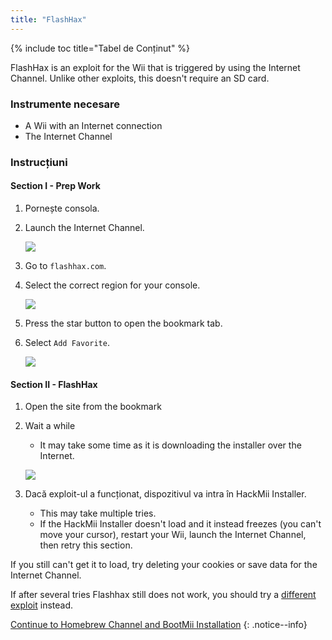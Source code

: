 ```yaml
---
title: "FlashHax"
---
```


{% include toc title="Tabel de Conținut" %}

FlashHax is an exploit for the Wii that is triggered by using the Internet Channel. Unlike other exploits, this doesn't require an SD card.

### Instrumente necesare

* A Wii with an Internet connection
* The Internet Channel

### Instrucțiuni

#### Section I - Prep Work

1. Pornește consola.
1. Launch the Internet Channel.

    ![](/images/exploits/flashhax/internet-channel-start.png)

1. Go to `flashhax.com`.
1. Select the correct region for your console.

    ![](/images/exploits/flashhax/select-region.png)

1. Press the star button to open the bookmark tab.
1. Select `Add Favorite`.

    ![](/images/exploits/flashhax/bookmark-page.png)


#### Section II - FlashHax

1. Open the site from the bookmark
1. Wait a while
    + It may take some time as it is downloading the installer over the Internet.

    ![](/images/exploits/flashhax/wait-for-download.png)

1. Dacă exploit-ul a funcționat, dispozitivul va intra în HackMii Installer.
    + This may take multiple tries.
    + If the HackMii Installer doesn't load and it instead freezes (you can't move your cursor), restart your Wii, launch the Internet Channel, then retry this section.

If you still can't get it to load, try deleting your cookies or save data for the Internet Channel.

If after several tries Flashhax still does not work, you should try a [different exploit](get-started) instead.


[Continue to Homebrew Channel and BootMii Installation](hbc)
{: .notice--info}
